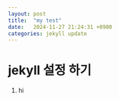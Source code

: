 ```yaml
---
layout: post
title:  "my test"
date:   2024-11-27 21:24:31 +0900
categories: jekyll update
---
```


# jekyll 설정 하기 
1. hi
